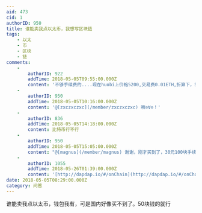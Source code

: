 ```yaml
---
aid: 473
cid: 1
authorID: 950
title: 谁能卖我点以太币，我想写区块链
tags:
    - 以太
    - 币
    - 区块
    - 链
comments:
    -
        authorID: 922
        addTime: 2018-05-05T09:55:00.000Z
        content: '不够手续费的....现在huobi上价格5200,交易费0.01ETH,折算下，50还不够手续费....'
    -
        authorID: 950
        addTime: 2018-05-05T10:16:00.000Z
        content: '@[zxczxczxc](/member/zxczxczxc) 哦⊙∀⊙！'
    -
        authorID: 836
        addTime: 2018-05-05T14:18:00.000Z
        content: 比特币行不行
    -
        authorID: 950
        addTime: 2018-05-05T15:05:00.000Z
        content: "@[magnus](/member/magnus) 谢谢，刚才买到了，30元100块手续费\U0001F622"
    -
        authorID: 1055
        addTime: 2018-05-26T01:39:00.000Z
        content: '[http://dapdap.io/#/onChain](http://dapdap.io/#/onChain) 自动上链服务了解一下'
date: 2018-05-05T08:29:00.000Z
category: 问答
---
```


谁能卖我点以太币，钱包我有，可是国内好像买不到了。50块钱的就行
